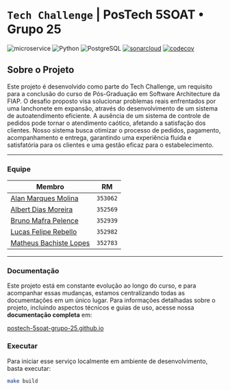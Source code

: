# `Tech Challenge` | PosTech 5SOAT • Grupo 25

![microservice](https://img.shields.io/badge/lgpd-blue?label=microsservi%C3%A7o&labelColor=%23505050&color=%23d63865) ![Python](https://img.shields.io/badge/Python-505050?logo=python&logoColor=FFFFFF&labelColor=3776AB) ![PostgreSQL](https://img.shields.io/badge/PostgreSQL-505050?logo=postgresql&logoColor=FFFFFF&labelColor=4169E1) [![sonarcloud](https://sonarcloud.io/api/project_badges/measure?project=postech-5soat-grupo-25_tech-challenge-lgpd&metric=alert_status)](https://sonarcloud.io/summary/new_code?id=postech-5soat-grupo-25_tech-challenge-lgpd) [![codecov](https://codecov.io/gh/postech-5soat-grupo-25/tech-challenge-lgpd/graph/badge.svg?token=O85UX0WQ43)](https://codecov.io/gh/postech-5soat-grupo-25/tech-challenge-lgpd)

## Sobre o Projeto

Este projeto é desenvolvido como parte do Tech Challenge, um requisito para a conclusão do curso de Pós-Graduação em Software Architecture da FIAP. O desafio proposto visa solucionar problemas reais enfrentados por uma lanchonete em expansão, através do desenvolvimento de um sistema de autoatendimento eficiente. A ausência de um sistema de controle de pedidos pode tornar o atendimento caótico, afetando a satisfação dos clientes. Nosso sistema busca otimizar o processo de pedidos, pagamento, acompanhamento e entrega, garantindo uma experiência fluida e satisfatória para os clientes e uma gestão eficaz para o estabelecimento.

---

### Equipe

| Membro                                                                        | RM       |
|-------------------------------------------------------------------------------|----------|
| [Alan Marques Molina](https://www.linkedin.com/in/alanmmolina/)               | `353062` |
| [Albert Dias Moreira](https://www.linkedin.com/in/albert-moreira-62b9272b/)   | `352569` |
| [Bruno Mafra Pelence](https://www.linkedin.com/in/bruno-mafra-pelence/)       | `352939` |
| [Lucas Felipe Rebello](https://www.linkedin.com/in/lucas-rebello-b01849112/)  | `352982` |
| [Matheus Bachiste Lopes](https://www.linkedin.com/in/matheus-bachiste-lopes/) | `352783` |

---

### Documentação

Este projeto está em constante evolução ao longo do curso, e para acompanhar essas mudanças, estamos centralizando todas as documentações em um único lugar. Para informações detalhadas sobre o projeto, incluindo aspectos técnicos e guias de uso, acesse nossa **documentação completa** em: 

[postech-5soat-grupo-25.github.io](https://postech-5soat-grupo-25.github.io/)

### Executar

Para iniciar esse serviço localmente em ambiente de desenvolvimento, basta executar:

```sh
make build
```
